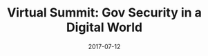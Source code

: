---
title: "Virtual Summit: Gov Security in a Digital World"
date: "2017-07-12"
expiryDate: "2017-07-12"

event_start_date: "2017-07-12"
event_end_date: "2017-07-12"
event_start_time: "10:00 AM"
event_end_time: ""
event_location: "Online"
event_link: "http://direct.govloop.com/security-digital-world-about"

event_type: "Webinar"
event_technology: "Security"
---
